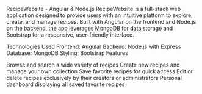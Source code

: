 RecipeWebsite - Angular & Node.js
RecipeWebsite is a full-stack web application designed to provide users with an intuitive platform to explore, create, and manage recipes. Built with Angular on the frontend and Node.js on the backend, the app leverages MongoDB for data storage and Bootstrap for a responsive, user-friendly interface.

Technologies Used
Frontend: Angular
Backend: Node.js with Express
Database: MongoDB
Styling: Bootstrap
Features

Browse and search a wide variety of recipes
Create new recipes and manage your own collection
Save favorite recipes for quick access
Edit or delete recipes exclusively by their creators or administrators
Personal dashboard displaying all saved favorite recipes
